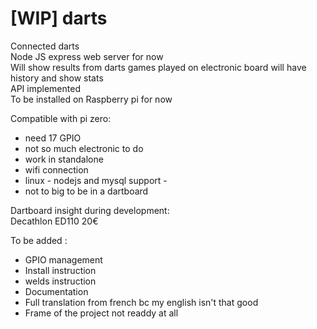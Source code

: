 # [WIP] darts
Connected darts  
Node JS express web server for now  
Will show results from darts games played on electronic board will have history and show stats   
API implemented  
To be installed on Raspberry pi for now  

Compatible with pi zero:  
- need 17 GPIO  
- not so much electronic to do    
- work in standalone  
- wifi connection  
- linux - nodejs and mysql support -  
- not to big to be in a dartboard

Dartboard insight during development:  
Decathlon ED110 20€  

To be added :  
- GPIO management  
- Install instruction  
- welds instruction  
- Documentation
- Full translation from french bc my english isn't that good
- Frame of the project not readdy at all
